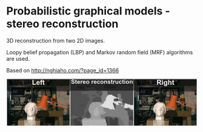 # Probabilistic graphical models - stereo reconstruction
3D reconstruction from two 2D images.

Loopy belief propagation (LBP) and Markov random field (MRF) algorithms are used.

Based on http://nghiaho.com/?page_id=1366

![result.jpg](result.jpg)
